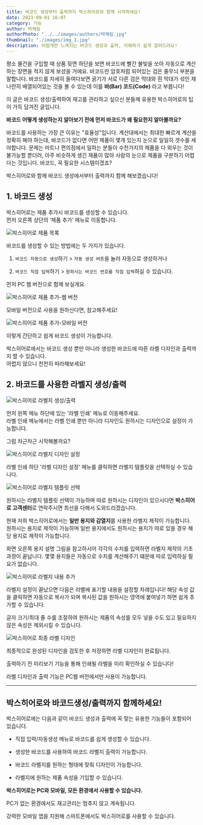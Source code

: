 ```yaml
---
title: 바코드 생성부터 출력까지 박스히어로와 함께 시작하세요!
date: 2021-09-01 16:07
category: 기능
author: 박채림
authorPhoto: "../../images/authors/박채림.jpg"
thumbnail: "./images/img_1.jpg"
description: 어렵게만 느껴지는 바코드 생성과 출력, 이해하기 쉽게 알려드려요!
---
```


평소 물건을 구입할 때 상품 뒷면 하단을 보면 바코드에 빨간 불빛을 쏘아 자동으로 계산하는 장면을 적지 않게 보셨을 거에요. 바코드란 암호처럼 되어있는 검은 줄무늬 부분을 말합니다. 바코드를 자세히 들여다보면 굵기가 서로 다른 검은 막대와 흰 막대가 섞인 채 나란히 배열되어있는 것을 볼 수 있는데 이를 **바(Bar) 코드(Code)** 라고 부릅니다!



<gray-text>이 글은 바코드 생성/출력하여 재고를 관리하고 싶으신 분들께 유용한 박스히어로의 팁이 가득 담겨진 글입니다.</gray-text>



**바코드 어떻게 생성하는지 알아보기 전에 먼저 바코드가 왜 필요한지 알아볼까요?**

바코드를 사용하는 가장 큰 이유는 "효율성"입니다. 계산대에서는 최대한 빠르게 계산을 정확히 해야 하는데, 바코드가 없다면 어떤 제품이 몇개 있는지 눈으로 일일히 갯수를 세야합니다. 문제는 마트나 편의점에서 일하는 분들이 수천가지의 제품을 다 외우는 것이 불가능할 뿐더러, 아주 비슷하게 생긴 제품이 많아 사람의 눈으로 제품을 구분하기 어렵다는 것입니다. 바코드, 꼭 필요한 시스템이겠죠?



박스히어로와 함께 바코드 생성에서부터 출력까지 함께 해보겠습니다!



## 1. **바코드 생성**

박스히어로는 제품 추가시 바코드를 생성할 수 있습니다.<br/>
먼저 오른쪽 상단의 ‘제품 추가’ 메뉴로 이동합니다.

![박스히어로 제품 목록 ](images/img_2.png)

바코드를 생성할 수 있는 방법에는 두 가지가 있습니다.

1. `바코드 자동으로 생성`하기 > `자동 생성 버튼`을 눌러 자동으로 생성하거나

1. `바코드 직접 입력`하기 > `원하시는 바코드 번호를 직접 입력`하실 수 있습니다.



먼저 PC 웹 버전으로 함께 보실게요.

![박스히어로 제품 추가-웹 버전](images/img_3.gif)

모바일 버전으로 사용을 원하신다면, 참고해주세요!

![박스히어로 제품 추가-모바일 버전](images/img_4.gif)

이렇게 간단하고 쉽게 바코드 생성이 가능합니다.

박스히어로에서는 바코드 생성 뿐만 아니라 생성한 바코드에 따른 라벨 디자인과 출력까지 할 수 있습니다. <br/>
어렵지 않으니 천천히 따라해보세요!

## 2. **바코드를 사용한 라벨지 생성/출력**

![박스히어로 라벨지 생성/출력](images/img_5.png)

먼저 왼쪽 메뉴 하단에 있는 '라벨 인쇄' 메뉴로 이동해주세요.<br/>
라벨 인쇄 메뉴에서는 라벨 인쇄 뿐만 아니라 디자인도 원하시는 디자인으로 설정이 가능합니다.



그럼 차근차근 시작해볼까요?

![박스히어로 라벨지 디자인 설정](images/img_6.gif)

라벨 인쇄 하단 '라벨 디자인 설정' 메뉴를 클릭하면 라벨지 템플릿을 선택하실 수 있습니다.

![박스히어로 라벨지 템플릿 선택](images/img_7.png)

원하시는 라벨지 템플릿 선택이 가능하며 따로 원하시는 디자인이 있으시다면 **박스히어로 고객센터**로 연락주시면 최선을 다해서 도와드리겠습니다.



현재 저희 박스히어로에서는 **일반 용지와 감열지**를 사용한 라벨지 제작이 가능합니다. 원하시는 용지로 제작이 가능하며 일반 용지에서도 원하시는 용지가 따로 있을 경우 해당 용지로 제작이 가능합니다.

화면 오른쪽 용지 설명 그림을 참고하시어 각각의 수치를 입력하면 라벨지 제작의 기초 과정이 끝납니다. 몇몇 용지들은 자동으로 수치를 계산해주기 떄문에 따로 입력하실 필요가 없습니다.

![박스히어로 라벨지 내용 추가](images/img_8.png)

라벨지 설정이 끝났으면 다음은 라벨에 표기할 내용을 설정할 차례입니다! 해당 속성 값을 클릭하면 자동으로 복사가 되며 복사된 값을 원하시는 영역에 붙여넣기 하면 쉽게 추가할 수 있습니다.

글자 크기/최대 줄 수를 조절하여 원하시는 제품의 속성를 모두 넣을 수도 있고 필요하지 않은 속성은 제외시킬 수 있습니다.

![박스히어로 최종 라벨 디자인](images/img_9.png)

최종적으로 완성된 디자인을 검토한 후 저장하면 라벨 디자인이 완료됩니다.

출력하기 전 미리보기 기능을 통해 인쇄될 라벨을 미리 확인하실 수 있습니다!

<caution-box>

라벨 디자인과 출력 기능은 PC웹 버전에서만 사용이 가능합니다.

</caution-box>



<hr/>

## 박스히어로와 바코드생성/출력까지 함께하세요!

박스히어로에는 다음과 같이 바코드 생성과 출력에 꼭 맞는 유용한 기능들이 포함되어 있습니다.

- 직접 입력/자동생성 메뉴로 바코드를 쉽게 생성할 수 있습니다.

- 생성한 바코드를 사용하여 바코드 라벨지 출력이 가능합니다.

- 바코드 라벨지를 원하는 형태에 맞춰 디자인이 가능합니다.

- 라벨지에 원하는 제품 속성을 기입할 수 있습니다.



<tip-box>

**박스히어로는 PC와 모바일, 모든 환경에서 사용할 수 있습니다.**

PC가 없는 환경에서도 재고관리는 멈추지 않고 계속됩니다.

강력한 모바일 앱을 지원해 스마트폰에서도 박스히어로를 사용할 수 있습니다.

</tip-box>

